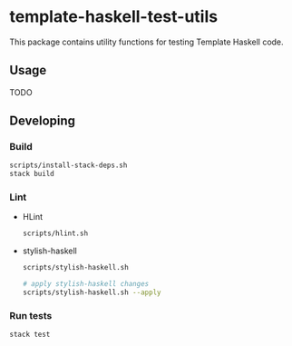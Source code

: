 # template-haskell-test-utils

This package contains utility functions for testing Template Haskell code.

## Usage

TODO

## Developing

### Build

```bash
scripts/install-stack-deps.sh
stack build
```

### Lint

* HLint

    ```bash
    scripts/hlint.sh
    ```

* stylish-haskell

    ```bash
    scripts/stylish-haskell.sh

    # apply stylish-haskell changes
    scripts/stylish-haskell.sh --apply
    ```

### Run tests

```bash
stack test
```
